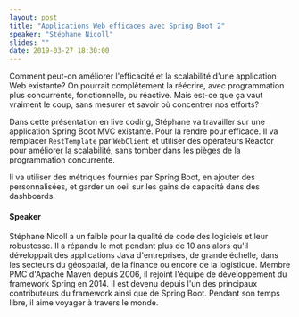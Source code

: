 ```yaml
---
layout: post
title: "Applications Web efficaces avec Spring Boot 2"
speaker: "Stéphane Nicoll"
slides: ""
date: 2019-03-27 18:30:00
---
```


Comment peut-on améliorer l'efficacité et la scalabilité d'une application Web existante? On pourrait complètement la réécrire, avec programmation plus concurrente, fonctionnelle, ou réactive. Mais est-ce que ça vaut vraiment le coup, sans mesurer et savoir où concentrer nos efforts?

Dans cette présentation en live coding, Stéphane va travailler sur une application Spring Boot MVC existante. Pour la rendre pour efficace. Il va remplacer `RestTemplate` par `WebClient` et utiliser des opérateurs Reactor pour améliorer la scalabilité, sans tomber dans les pièges de la programmation concurrente.

Il va utiliser des métriques fournies par Spring Boot, en ajouter des personnalisées, et garder un oeil sur les gains de capacité dans des dashboards.

#### Speaker

Stéphane Nicoll a un faible pour la qualité de code des logiciels et leur robustesse. Il a répandu le mot pendant plus de 10 ans alors qu'il développait des applications Java d'entreprises, de grande échelle, dans les secteurs du géospatial, de la finance ou encore de la logistique. Membre PMC d'Apache Maven depuis 2006, il rejoint l'équipe de développement du framework Spring en 2014. Il est devenu depuis l'un des principaux contributeurs du framework ainsi que de Spring Boot. Pendant son temps libre, il aime voyager à travers le monde.